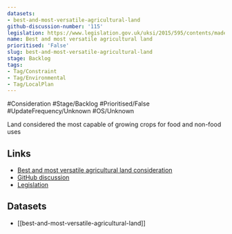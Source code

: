 ```yaml
---
datasets:
- best-and-most-versatile-agricultural-land
github-discussion-number: '115'
legislation: https://www.legislation.gov.uk/uksi/2015/595/contents/made
name: Best and most versatile agricultural land
prioritised: 'False'
slug: best-and-most-versatile-agricultural-land
stage: Backlog
tags:
- Tag/Constraint
- Tag/Environmental
- Tag/LocalPlan
---
```


#Consideration #Stage/Backlog #Prioritised/False #UpdateFrequency/Unknown #OS/Unknown

Land considered the most capable of growing crops for food and non-food uses

## Links

* [Best and most versatile agricultural land consideration](https://design.planning.data.gov.uk/planning-consideration/best-and-most-versatile-agricultural-land)
* [GitHub discussion](https://github.com/digital-land/data-standards-backlog/discussions/115)
* [Legislation](https://www.legislation.gov.uk/uksi/2015/595/contents/made)

## Datasets

* [[best-and-most-versatile-agricultural-land]]